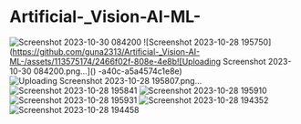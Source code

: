 # Artificial-_Vision-AI-ML-
![Screenshot 2023-10-30 084200](https://github.com/guna2313/Artificial-_Vision-AI-ML-/assets/113575174/3e4983f3-8a19-4c5a-b16f-6911d7465738)
![Screenshot 2023-10-28 195750](https://github.com/guna2313/Artificial-_Vision-AI-ML-/assets/113575174/2466f02f-808e-4e8b![Uploading Screenshot 2023-10-30 084200.png…]()
-a40c-a5a4574c1e8e)
![Uploading Screenshot 2023-10-28 195807.png…]()
![Screenshot 2023-10-28 195841](https://github.com/guna2313/Artificial-_Vision-AI-ML-/assets/113575174/6cc8f4be-abe8-449e-b0de-c01ae766440a)
![Screenshot 2023-10-28 195910](https://github.com/guna2313/Artificial-_Vision-AI-ML-/assets/113575174/34679e03-fe87-412e-8341-665cfc35ae34)
![Screenshot 2023-10-28 195931](https://github.com/guna2313/Artificial-_Vision-AI-ML-/assets/113575174/36dd37a9-ee35-496d-922c-0ef9f1ea7f8d)
![Screenshot 2023-10-28 194352](https://github.com/guna2313/Artificial-_Vision-AI-ML-/assets/113575174/11671cb5-1c5e-41ec-8d14-2e472b7d913c)
![Screenshot 2023-10-28 194458](https://github.com/guna2313/Artificial-_Vision-AI-ML-/assets/113575174/91abb6e9-072f-4db3-ada8-da58e5b959ee)
